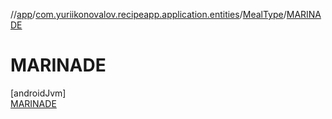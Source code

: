 //[app](../../../../index.md)/[com.yuriikonovalov.recipeapp.application.entities](../../index.md)/[MealType](../index.md)/[MARINADE](index.md)

# MARINADE

[androidJvm]\
[MARINADE](index.md)
